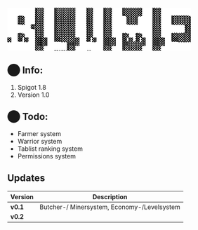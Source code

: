 ![](https://github.com/GitHubKaan/blume/blob/main/logo.gif)

## ⬤ Info:
  1. Spigot 1.8
  2. Version 1.0

## ⬤ Todo:
  - Farmer system
  - Warrior system
  - Tablist ranking system
  - Permissions system

## Updates
| Version | Description |
| - | - |
| __v0.1__ | Butcher-/ Minersystem, Economy-/Levelsystem |
| __v0.2__ |  |
